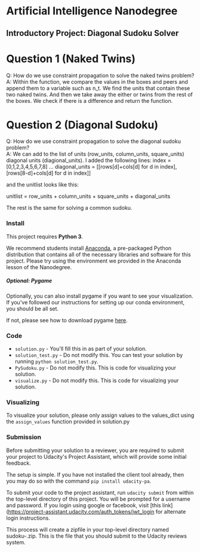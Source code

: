 # Artificial Intelligence Nanodegree
## Introductory Project: Diagonal Sudoku Solver

# Question 1 (Naked Twins)
Q: How do we use constraint propagation to solve the naked twins problem?  
A: Within the function, we compare the values in the boxes and peers and append them to a variable such as n_t.
We find the units that contain these two naked twins.
And then we take away the either or twins from the rest of the boxes.
We check if there is a difference and return the function.
# Question 2 (Diagonal Sudoku)
Q: How do we use constraint propagation to solve the diagonal sudoku problem?  
A: We can add to the list of units (row_units, column_units, square_units) diagonal units (diagional_units).
I added the following lines:
index = [0,1,2,3,4,5,6,7,8]
...
diagonal_units = [[rows[d]+cols[d] for d in index],[rows[8-d]+cols[d] for d in index]]

and the unitlist looks like this:

unitlist = row_units + column_units + square_units + diagonal_units

The rest is the same for solving a common sudoku.

### Install

This project requires **Python 3**.

We recommend students install [Anaconda](https://www.continuum.io/downloads), a pre-packaged Python distribution that contains all of the necessary libraries and software for this project. 
Please try using the environment we provided in the Anaconda lesson of the Nanodegree.

##### Optional: Pygame

Optionally, you can also install pygame if you want to see your visualization. If you've followed our instructions for setting up our conda environment, you should be all set.

If not, please see how to download pygame [here](http://www.pygame.org/download.shtml).

### Code

* `solution.py` - You'll fill this in as part of your solution.
* `solution_test.py` - Do not modify this. You can test your solution by running `python solution_test.py`.
* `PySudoku.py` - Do not modify this. This is code for visualizing your solution.
* `visualize.py` - Do not modify this. This is code for visualizing your solution.

### Visualizing

To visualize your solution, please only assign values to the values_dict using the ```assign_values``` function provided in solution.py

### Submission
Before submitting your solution to a reviewer, you are required to submit your project to Udacity's Project Assistant, which will provide some initial feedback.  

The setup is simple.  If you have not installed the client tool already, then you may do so with the command `pip install udacity-pa`.  

To submit your code to the project assistant, run `udacity submit` from within the top-level directory of this project.  You will be prompted for a username and password.  If you login using google or facebook, visit [this link](https://project-assistant.udacity.com/auth_tokens/jwt_login for alternate login instructions.

This process will create a zipfile in your top-level directory named sudoku-<id>.zip.  This is the file that you should submit to the Udacity reviews system.

